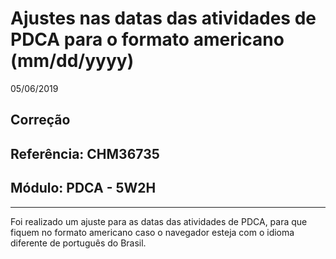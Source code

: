 # Ajustes nas datas das atividades de PDCA para o formato americano (mm/dd/yyyy)
05/06/2019
## Correção
## Referência: CHM36735
## Módulo: PDCA - 5W2H
***

Foi realizado um ajuste para as datas das atividades de PDCA, para que fiquem no formato americano caso o navegador esteja com o idioma diferente de português do Brasil.